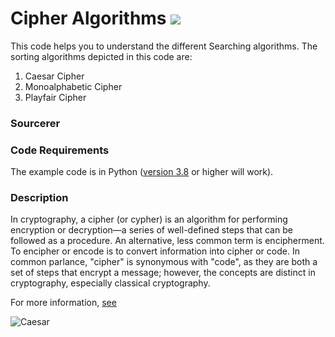 # Cipher Algorithms   [![](https://img.shields.io/badge/Parth-Pathak-brightgreen.svg?colorB=ff0000)](https://www.linkedin.com/in/parth-pathak-learner/)
This code helps you to understand the different Searching algorithms. The sorting algorithms depicted in this code are:

1. Caesar Cipher
2. Monoalphabetic Cipher
3. Playfair Cipher

### Sourcerer

### Code Requirements
The example code is in Python ([version 3.8](https://www.python.org/downloads/) or higher will work).

### Description
In cryptography, a cipher (or cypher) is an algorithm for performing encryption or decryption—a series of well-defined steps that can be followed as a procedure. An alternative, less common term is encipherment. To encipher or encode is to convert information into cipher or code. In common parlance, "cipher" is synonymous with "code", as they are both a set of steps that encrypt a message; however, the concepts are distinct in cryptography, especially classical cryptography.

For more information, [see](https://en.wikipedia.org/wiki/Cipher)

![Caesar](/gif/caesar.gif)
